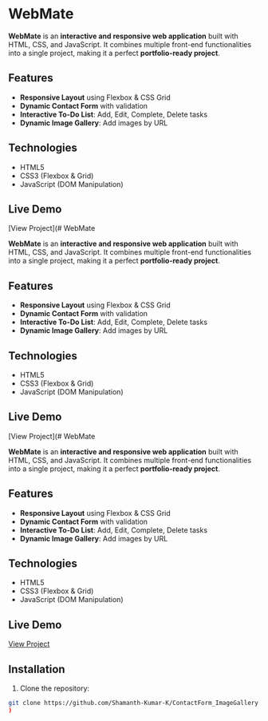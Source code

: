 # WebMate

**WebMate** is an **interactive and responsive web application** built with HTML, CSS, and JavaScript. It combines multiple front-end functionalities into a single project, making it a perfect **portfolio-ready project**.

## Features
- **Responsive Layout** using Flexbox & CSS Grid  
- **Dynamic Contact Form** with validation  
- **Interactive To-Do List**: Add, Edit, Complete, Delete tasks  
- **Dynamic Image Gallery**: Add images by URL  

## Technologies
- HTML5  
- CSS3 (Flexbox & Grid)  
- JavaScript (DOM Manipulation)

## Live Demo
[View Project](# WebMate

**WebMate** is an **interactive and responsive web application** built with HTML, CSS, and JavaScript. It combines multiple front-end functionalities into a single project, making it a perfect **portfolio-ready project**.

## Features
- **Responsive Layout** using Flexbox & CSS Grid  
- **Dynamic Contact Form** with validation  
- **Interactive To-Do List**: Add, Edit, Complete, Delete tasks  
- **Dynamic Image Gallery**: Add images by URL  

## Technologies
- HTML5  
- CSS3 (Flexbox & Grid)  
- JavaScript (DOM Manipulation)

## Live Demo
[View Project](# WebMate

**WebMate** is an **interactive and responsive web application** built with HTML, CSS, and JavaScript. It combines multiple front-end functionalities into a single project, making it a perfect **portfolio-ready project**.

## Features
- **Responsive Layout** using Flexbox & CSS Grid  
- **Dynamic Contact Form** with validation  
- **Interactive To-Do List**: Add, Edit, Complete, Delete tasks  
- **Dynamic Image Gallery**: Add images by URL  

## Technologies
- HTML5  
- CSS3 (Flexbox & Grid)  
- JavaScript (DOM Manipulation)

## Live Demo
[View Project](https://shamanth-kumar-k.github.io/ContactForm_ImageGallery/)

## Installation
1. Clone the repository:
```bash
git clone https://github.com/Shamanth-Kumar-K/ContactForm_ImageGallery.git
)

